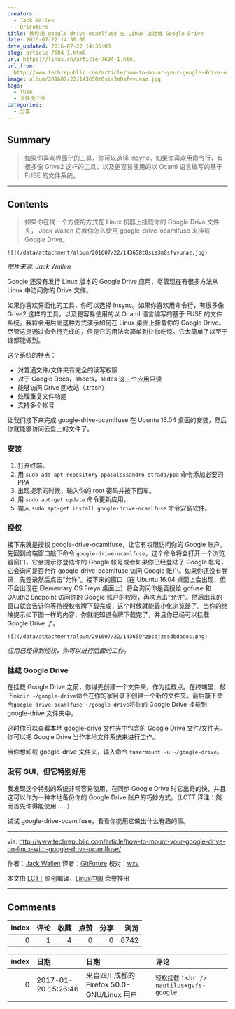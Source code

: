 ```yaml
---
creators:
  - Jack Wallen
  - BriFuture
title: 教你用 google-drive-ocamlfuse 在 Linux 上挂载 Google Drive
date: 2016-07-22 14:36:00
date_updated: 2016-07-22 14:36:00
slug: article-7604-1.html
url: https://linux.cn/article-7604-1.html
url_from: 
  http://www.techrepublic.com/article/how-to-mount-your-google-drive-on-linux-with-google-drive-ocamlfuse/
image: album/201607/22/143658t0sis3m0sfvvunaz.jpg
tags:
  - fuse
  - 文件洗个头
categories:
  - 分享
---
```


## Summary

> 如果你喜欢界面化的工具，你可以选择 Insync。如果你喜欢用命令行，有很多像 Grive2 这样的工具，以及更容易使用的以 Ocaml 语言编写的基于 FUSE 的文件系统。

***

<!-- more -->

## Contents

> 
> 如果你在找一个方便的方式在 Linux 机器上挂载你的 Google Drive 文件夹， Jack Wallen 将教你怎么使用 google-drive-ocamlfuse 来挂载 Google Drive。
> 
> 
> 

`![](/data/attachment/album/201607/22/143658t0sis3m0sfvvunaz.jpg)`

*图片来源: Jack Wallen*

Google 还没有发行 Linux 版本的 Google Drive 应用，尽管现在有很多方法从 Linux 中访问你的 Drive 文件。

如果你喜欢界面化的工具，你可以选择 Insync。如果你喜欢用命令行，有很多像 Grive2 这样的工具，以及更容易使用的以 Ocaml 语言编写的基于 FUSE 的文件系统。我将会用后面这种方式演示如何在 Linux 桌面上挂载你的 Google Drive。尽管这是通过命令行完成的，但是它的用法会简单到让你吃惊。它太简单了以至于谁都能做到。

这个系统的特点：

* 对普通文件/文件夹有完全的读写权限
* 对于 Google Docs，sheets，slides 这三个应用只读
* 能够访问 Drive 回收站（.trash）
* 处理重复文件功能
* 支持多个帐号

让我们接下来完成 google-drive-ocamlfuse 在 Ubuntu 16.04 桌面的安装，然后你就能够访问云盘上的文件了。

### 安装

1. 打开终端。
2. 用 `sudo add-apt-repository ppa:alessandro-strada/ppa` 命令添加必要的 PPA
3. 出现提示的时候，输入你的 root 密码并按下回车。
4. 用 `sudo apt-get update` 命令更新应用。
5. 输入 `sudo apt-get install google-drive-ocamlfuse` 命令安装软件。

### 授权

接下来就是授权 google-drive-ocamlfuse，让它有权限访问你的 Google 账户。先回到终端窗口敲下命令 `google-drive-ocamlfuse`，这个命令将会打开一个浏览器窗口，它会提示你登陆你的 Google 帐号或者如果你已经登陆了 Google 帐号，它会询问是否允许 google-drive-ocamlfuse 访问 Google 账户。如果你还没有登录，先登录然后点击“允许”。接下来的窗口（在 Ubuntu 16.04 桌面上会出现，但不会出现在 Elementary OS Freya 桌面上）将会询问你是否授给 gdfuse 和 OAuth2 Endpoint 访问你的 Google 账户的权限，再次点击“允许”。然后出现的窗口就会告诉你等待授权令牌下载完成，这个时候就能最小化浏览器了。当你的终端提示如下图一样的内容，你就能知道令牌下载完了，并且你已经可以挂载 Google Drive 了。

`![](/data/attachment/album/201607/22/143659rzpsdjzssdbdados.png)`

*应用已经得到授权，你可以进行后面的工作。*

### 挂载 Google Drive

在挂载 Google Drive 之前，你得先创建一个文件夹，作为挂载点。在终端里，敲下`mkdir ~/google-drive`命令在你的家目录下创建一个新的文件夹。最后敲下命令`google-drive-ocamlfuse ~/google-drive`将你的 Google Drive 挂载到 google-drive 文件夹中。

这时你可以查看本地 google-drive 文件夹中包含的 Google Drive 文件/文件夹。你可以把 Google Drive 当作本地文件系统来进行工作。

当你想卸载 google-drive 文件夹，输入命令 `fusermount -u ~/google-drive`。

### 没有 GUI，但它特别好用

我发现这个特别的系统非常容易使用，在同步 Google Drive 时它出奇的快，并且这可以作为一种本地备份你的 Google Drive 账户的巧妙方式。（LCTT 译注：然而首先你得能使用……）

试试 google-drive-ocamlfuse，看看你能用它做出什么有趣的事。

---

via: <http://www.techrepublic.com/article/how-to-mount-your-google-drive-on-linux-with-google-drive-ocamlfuse/>

作者：[Jack Wallen](http://www.techrepublic.com/search/?a=jack+wallen)  译者：[GitFuture](https://github.com/GitFuture) 校对：[wxy](https://github.com/wxy)

本文由 [LCTT](https://github.com/LCTT/TranslateProject) 原创编译，[Linux中国](https://linux.cn/) 荣誉推出

***

## Comments


|   index |   评论 |   收藏 |   点赞 |   分享 |   浏览 |
|--------:|-------:|-------:|-------:|-------:|-------:|
|       0 |      1 |      4 |      0 |      0 |   8742 |

|   index | 日期                | 日期                                       | 评论                                    |
|--------:|:--------------------|:-------------------------------------------|:----------------------------------------|
|       0 | 2017-01-20 15:26:46 | 来自四川成都的 Firefox 50.0-GNU/Linux 用户 | `轻松挂载：<br /> nautilus+gvfs-google` |
